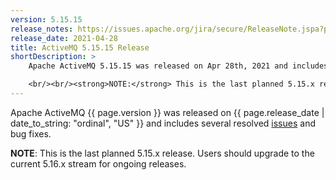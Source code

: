 ```yaml
---
version: 5.15.15
release_notes: https://issues.apache.org/jira/secure/ReleaseNote.jspa?projectId=12311210&version=12349417
release_date: 2021-04-28
title: ActiveMQ 5.15.15 Release
shortDescription: >
    Apache ActiveMQ 5.15.15 was released on Apr 28th, 2021 and includes several resolved issues and bug fixes. 

    <br/><br/><strong>NOTE:</strong> This is the last planned 5.15.x release. Users should upgrade to the current 5.16.x stream for ongoing releases.
---
```

Apache ActiveMQ {{ page.version }} was released on {{ page.release_date | date_to_string: "ordinal", "US" }} and includes several resolved [issues]({{page.release_notes}}) and bug fixes.

**NOTE**: This is the last planned 5.15.x release. Users should upgrade to the current 5.16.x stream for ongoing releases.
